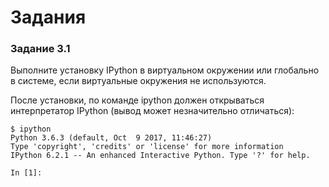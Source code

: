 # Задания

### Задание 3.1

Выполните установку IPython в виртуальном окружении или глобально в системе, если виртуальные окружения не используются.

После установки, по команде ipython должен открываться интерпретатор IPython (вывод может незначительно отличаться):
```
$ ipython
Python 3.6.3 (default, Oct  9 2017, 11:46:27)
Type 'copyright', 'credits' or 'license' for more information
IPython 6.2.1 -- An enhanced Interactive Python. Type '?' for help.

In [1]:
```

